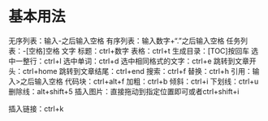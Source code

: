 # 基本用法
无序列表：输入-之后输入空格
有序列表：输入数字+“.”之后输入空格
任务列表：-[空格]空格 文字
标题：ctrl+数字
表格：ctrl+t
生成目录：[TOC]按回车
选中一整行：ctrl+l
选中单词：ctrl+d
选中相同格式的文字：ctrl+e
跳转到文章开头：ctrl+home
跳转到文章结尾：ctrl+end
搜索：ctrl+f
替换：ctrl+h
引用：输入>之后输入空格
代码块：ctrl+alt+f
加粗：ctrl+b
倾斜：ctrl+i
下划线：ctrl+u
删除线：alt+shift+5
插入图片：直接拖动到指定位置即可或者ctrl+shift+i

插入链接：ctrl+k